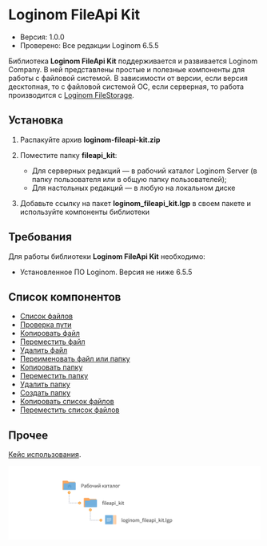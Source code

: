 # Loginom FileApi Kit

* Версия: 1.0.0
* Проверено: Все редакции Loginom 6.5.5

Библиотека **Loginom FileApi Kit** поддерживается и развивается Loginom Company. В ней представлены простые и полезные компоненты для работы с файловой системой. В зависимости от версии, если версия десктопная, то с файловой системой ОС, если серверная, то работа производится с [Loginom FileStorage](https://help.loginom.ru/userguide/location_user_files.html).

## Установка

1. Распакуйте архив **loginom-fileapi-kit.zip**
2. Поместите папку **fileapi_kit**:

    * Для серверных редакций — в рабочий каталог Loginom Server (в папку пользователя или в общую папку пользователей);
    * Для настольных редакций — в любую на локальном диске

3. Добавьте ссылку на пакет **loginom_fileapi_kit.lgp** в своем пакете и используйте компоненты библиотеки

## Требования

Для работы библиотеки **Loginom FileApi Kit** необходимо:

*  Установленное ПО Loginom. Версия не ниже 6.5.5

## Список компонентов

* [Список файлов](./docs/list-of-files.md)
* [Проверка пути](./docs/check-path.md)
* [Копировать файл](./docs/copy-file.md)
* [Переместить файл](./docs/move-file.md)
* [Удалить файл](./docs/delete-file.md)
* [Переименовать файл или папку](./docs/rename-object.md)
* [Копировать папку](./docs/copy-folder.md)
* [Переместить папку](./docs/move-folder.md)
* [Удалить папку](./docs/delete-folder.md)
* [Создать папку](./docs/create-folder.md)
* [Копировать список файлов](./docs/copy-files-list.md)
* [Переместить список файлов](./docs/move-files-list.md)

## Прочее

[Кейс использования](./docs/use-case.md).

![Схема расположения библиотеки в рабочем каталоге](docs/img/fileapi-kit.svg)
